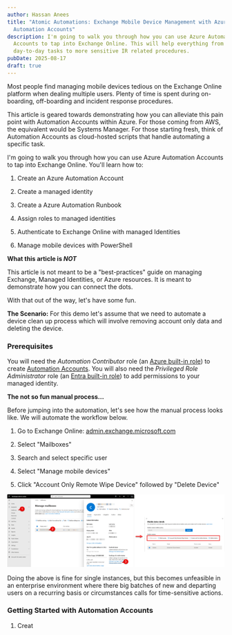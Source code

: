 ```yaml
---
author: Hassan Anees
title: "Atomic Automations: Exchange Mobile Device Management with Azure
  Automation Accounts"
description: I'm going to walk you through how you can use Azure Automation
  Accounts to tap into Exchange Online. This will help everything from
  day-to-day tasks to more sensitive IR related procedures.
pubDate: 2025-08-17
draft: true
---
```

Most people find managing mobile devices tedious on the Exchange Online platform when dealing multiple users. Plenty of time is spent during on-boarding, off-boarding and incident response procedures.

This article is geared towards demonstrating how you can alleviate this pain point with Automation Accounts within Azure. For those coming from AWS, the equivalent would be Systems Manager. For those starting fresh, think of Automation Accounts as cloud-hosted scripts that handle automating a specific task.

I'm going to walk you through how you can use Azure Automation Accounts to tap into Exchange Online. You'll learn how to:

1.  Create an Azure Automation Account
    
2.  Create a managed identity
    
3.  Create a Azure Automation Runbook
    
4.  Assign roles to managed identities
    
5.  Authenticate to Exchange Online with managed Identities
    
6.  Manage mobile devices with PowerShell
    

**What this article is _NOT_**

This article is not meant to be a "best-practices" guide on managing Exchange, Managed Identities, or Azure resources. It is meant to demonstrate how you can connect the dots.

With that out of the way, let's have some fun.

**The Scenario:** For this demo let's assume that we need to automate a device clean up process which will involve removing account only data and deleting the device.

### Prerequisites

You will need the _Automation Contributor_ role (an [Azure built-in role](https://learn.microsoft.com/en-us/azure/role-based-access-control/built-in-roles)) to create [Automation Accounts](https://learn.microsoft.com/en-us/azure/automation/overview). You will also need the _Privileged Role Administrator_ role (an [Entra built-in role](https://learn.microsoft.com/en-us/entra/identity/role-based-access-control/permissions-reference)) to add permissions to your managed identity.

**The not so fun manual process...**

Before jumping into the automation, let's see how the manual process looks like. We will automate the workflow below.

1.  Go to Exchange Online: [admin.exchange.microsoft.com](http://admin.exchange.microsoft.com)
    
2.  Select "Mailboxes"
    
3.  Search and select specific user
    
4.  Select "Manage mobile devices"
    
5.  Click "Account Only Remote Wipe Device" followed by "Delete Device"
    

![Exchange Online Mobile Device Management](../../assets/technology/automation-account-exchange/opening-mobile-device-exchange-online.png)

Doing the above is fine for single instances, but this becomes unfeasible in an enterprise environment where there big batches of new and departing users on a recurring basis or circumstances calls for time-sensitive actions.

### Getting Started with Automation Accounts

1.  Creat